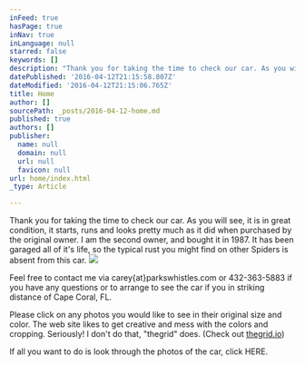 ```yaml
---
inFeed: true
hasPage: true
inNav: true
inLanguage: null
starred: false
keywords: []
description: "Thank you for taking the time to check our car. As you will see, it is in great condition, it starts, runs and looks pretty much as it did when purchased by the original owner. I am the second owner, and bought it in 1987. It has been garaged all of it's life, so the typical rust you might find on other Spiders is absent from this car.\_"
datePublished: '2016-04-12T21:15:58.807Z'
dateModified: '2016-04-12T21:15:06.765Z'
title: Home
author: []
sourcePath: _posts/2016-04-12-home.md
published: true
authors: []
publisher:
  name: null
  domain: null
  url: null
  favicon: null
url: home/index.html
_type: Article

---
```

Thank you for taking the time to check our car. As you will see, it is in great condition, it starts, runs and looks pretty much as it did when purchased by the original owner. I am the second owner, and bought it in 1987\. It has been garaged all of it's life, so the typical rust you might find on other Spiders is absent from this car. ![](https://the-grid-user-content.s3-us-west-2.amazonaws.com/06feaa76-6fbe-490a-90ea-59ea45b17b6b.jpg)

Feel free to contact me via carey{at}parkswhistles.com or 432-363-5883 if you have any questions or to arrange to see the car if you in striking distance of Cape Coral, FL. 

Please click on any photos you would like to see in their original size and color. The web site likes to get creative and mess with the colors and cropping. Seriously! I don't do that, "thegrid" does. (Check out [thegrid.io][0])

If all you want to do is look through the photos of the car, click HERE. 

[0]: https://thegrid.io/